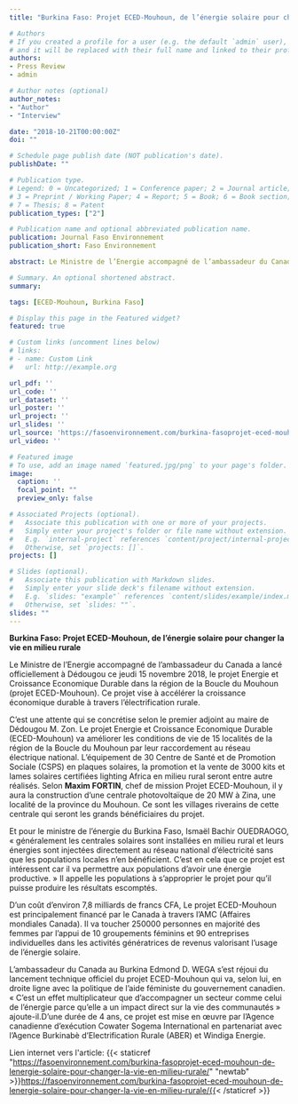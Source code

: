 ```yaml
---
title: "Burkina Faso: Projet ECED-Mouhoun, de l’énergie solaire pour changer la vie en milieu rurale"

# Authors
# If you created a profile for a user (e.g. the default `admin` user), write the username (folder name) here
# and it will be replaced with their full name and linked to their profile.
authors:
- Press Review
- admin

# Author notes (optional)
author_notes:
- "Author"
- "Interview"

date: "2018-10-21T00:00:00Z"
doi: ""

# Schedule page publish date (NOT publication's date).
publishDate: ""

# Publication type.
# Legend: 0 = Uncategorized; 1 = Conference paper; 2 = Journal article;
# 3 = Preprint / Working Paper; 4 = Report; 5 = Book; 6 = Book section;
# 7 = Thesis; 8 = Patent
publication_types: ["2"]

# Publication name and optional abbreviated publication name.
publication: Journal Faso Environnement
publication_short: Faso Environnement

abstract: Le Ministre de l’Energie accompagné de l’ambassadeur du Canada a lancé officiellement à Dédougou ce jeudi 15 novembre 2018, le projet Energie et Croissance Economique Durable dans la région de la Boucle du Mouhoun (projet ECED-Mouhoun). Ce projet vise à accélérer la croissance économique durable à travers l’électrification rurale.

# Summary. An optional shortened abstract.
summary:

tags: [ECED-Mouhoun, Burkina Faso]

# Display this page in the Featured widget?
featured: true

# Custom links (uncomment lines below)
# links:
# - name: Custom Link
#   url: http://example.org

url_pdf: ''
url_code: ''
url_dataset: ''
url_poster: ''
url_project: ''
url_slides: ''
url_source: 'https://fasoenvironnement.com/burkina-fasoprojet-eced-mouhoun-de-lenergie-solaire-pour-changer-la-vie-en-milieu-rurale/'
url_video: ''

# Featured image
# To use, add an image named `featured.jpg/png` to your page's folder.
image:
  caption: ''
  focal_point: ""
  preview_only: false

# Associated Projects (optional).
#   Associate this publication with one or more of your projects.
#   Simply enter your project's folder or file name without extension.
#   E.g. `internal-project` references `content/project/internal-project/index.md`.
#   Otherwise, set `projects: []`.
projects: []

# Slides (optional).
#   Associate this publication with Markdown slides.
#   Simply enter your slide deck's filename without extension.
#   E.g. `slides: "example"` references `content/slides/example/index.md`.
#   Otherwise, set `slides: ""`.
slides: ""
---
```


**Burkina Faso: Projet ECED-Mouhoun, de l’énergie solaire pour changer la vie en milieu rurale**

Le Ministre de l’Energie accompagné de l’ambassadeur du Canada a lancé officiellement à Dédougou ce jeudi 15 novembre 2018, le projet Energie et Croissance Economique Durable dans la région de la Boucle du Mouhoun (projet ECED-Mouhoun). Ce projet vise à accélérer la croissance économique durable à travers l’électrification rurale.  

C’est une attente qui se concrétise selon le premier adjoint au maire de Dédougou M. Zon. Le projet Energie et Croissance Economique Durable (ECED-Mouhoun) va améliorer les conditions de vie de 15 localités de la région de la Boucle du Mouhoun par leur raccordement au réseau électrique national. L’équipement de 30 Centre de Santé et de Promotion Sociale (CSPS) en plaques solaires, la promotion et la vente de 3000 kits et lames solaires certifiées lighting Africa en milieu rural seront entre autre réalisés. Selon **Maxim FORTIN**, chef de mission Projet ECED-Mouhoun, il y aura la construction d’une centrale photovoltaïque de 20 MW à Zina, une localité de la province du Mouhoun. Ce sont les villages riverains de cette centrale qui seront les grands bénéficiaires du projet.  

Et pour le ministre de l’énergie du Burkina Faso, Ismaël Bachir OUEDRAOGO, « généralement les centrales solaires sont installées en milieu rural et leurs énergies sont injectées directement au réseau national d’électricité sans que les populations locales n’en bénéficient. C’est en cela que ce projet est intéressent car il va permettre aux populations d’avoir une énergie productive. » Il appelle les populations à s’approprier le projet pour qu’il puisse produire les résultats escomptés.  

D’un coût d’environ 7,8 milliards de francs CFA, Le projet ECED-Mouhoun est principalement financé par le Canada à travers l’AMC (Affaires mondiales Canada). Il va toucher 250000 personnes en majorité des femmes par l’appui de 10 groupements féminins et 90 entreprises individuelles dans les activités génératrices de revenus valorisant l’usage de l’énergie solaire.  

L’ambassadeur du Canada au Burkina Edmond D. WEGA s’est réjoui du lancement technique officiel du projet ECED-Mouhoun qui va, selon lui, en droite ligne avec la politique de l’aide féministe du gouvernement canadien. « C’est un effet multiplicateur que d’accompagner un secteur comme celui de l’énergie parce qu’elle a un impact direct sur la vie des communautés » ajoute-il.D’une durée de 4 ans, ce projet est mise en œuvre par l’Agence canadienne d’exécution Cowater Sogema International en partenariat avec l’Agence Burkinabè d’Electrification Rurale (ABER) et Windiga Energie.  

Lien internet vers l'article: {{< staticref "https://fasoenvironnement.com/burkina-fasoprojet-eced-mouhoun-de-lenergie-solaire-pour-changer-la-vie-en-milieu-rurale/" "newtab" >}}https://fasoenvironnement.com/burkina-fasoprojet-eced-mouhoun-de-lenergie-solaire-pour-changer-la-vie-en-milieu-rurale/{{< /staticref >}}
